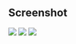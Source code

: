 
## Screenshot
![](https://raw.githubusercontent.com/jhonarendra/android-restoran/master/screenshot/img1.png)
![](https://raw.githubusercontent.com/jhonarendra/android-restoran/master/screenshot/img2.png)
![](https://raw.githubusercontent.com/jhonarendra/android-restoran/master/screenshot/img3.png)


